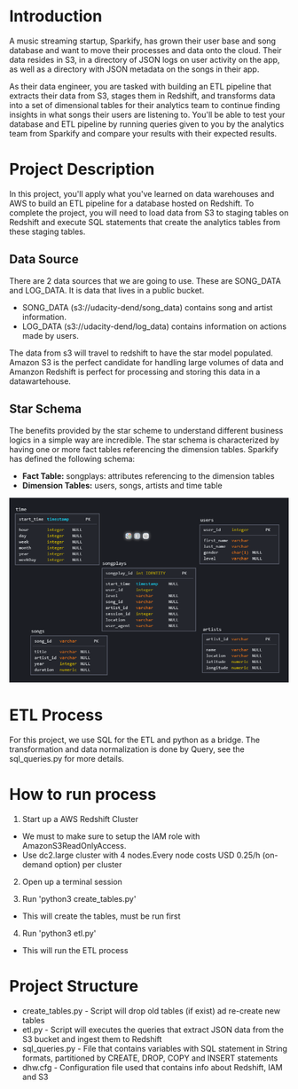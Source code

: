 # Introduction

A music streaming startup, Sparkify, has grown their user base and song database and want to move their processes and data onto the cloud. Their data resides in S3, in a directory of JSON logs on user activity on the app, as well as a directory with JSON metadata on the songs in their app.

As their data engineer, you are tasked with building an ETL pipeline that extracts their data from S3, stages them in Redshift, and transforms data into a set of dimensional tables for their analytics team to continue finding insights in what songs their users are listening to. You'll be able to test your database and ETL pipeline by running queries given to you by the analytics team from Sparkify and compare your results with their expected results.


# Project Description

In this project, you'll apply what you've learned on data warehouses and AWS to build an ETL pipeline for a database hosted on Redshift. To complete the project, you will need to load data from S3 to staging tables on Redshift and execute SQL statements that create the analytics tables from these staging tables.


## Data Source

There are 2 data sources that we are going to use. These are SONG_DATA and LOG_DATA.
It is data that lives in a public bucket.
- SONG_DATA (s3://udacity-dend/song_data) contains song and artist information.
- LOG_DATA (s3://udacity-dend/log_data) contains information on actions made by users.

The data from s3 will travel to redshift to have the star model populated.
Amazon S3 is the perfect candidate for handling large volumes of data and Amanzon Redshift is perfect for processing and storing this data in a datawartehouse.


## Star Schema

The benefits provided by the star scheme to understand different business logics in a simple way are incredible.
The star schema is characterized by having one or more fact tables referencing the dimension tables.
Sparkify has defined the following schema:

- **Fact Table:** songplays: attributes referencing to the dimension tables
- **Dimension Tables:** users, songs, artists and time table

![My Star Schema](dw_model.png)


# ETL Process
For this project, we use SQL for the ETL and python as a bridge. The transformation and data normalization is done by Query, see the sql_queries.py for more details.


# How to run process
1. Start up a AWS Redshift Cluster
- We must to make sure to setup the IAM role with AmazonS3ReadOnlyAccess.
- Use dc2.large cluster with 4 nodes.Every node costs USD 0.25/h (on-demand option) per cluster

2. Open up a terminal session

3. Run 'python3 create_tables.py'
- This will create the tables, must be run first

4. Run 'python3 etl.py'
- This will run the ETL process


# Project Structure
- create_tables.py - Script will drop old tables (if exist) ad re-create new tables
- etl.py - Script will executes the queries that extract JSON data from the S3 bucket and ingest them to Redshift
- sql_queries.py - File that contains variables with SQL statement in String formats, partitioned by CREATE, DROP, COPY and INSERT statements
- dhw.cfg - Configuration file used that contains info about Redshift, IAM and S3
